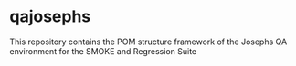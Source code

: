 # qajosephs
This repository contains the POM structure framework of the Josephs QA environment for the SMOKE and Regression Suite
